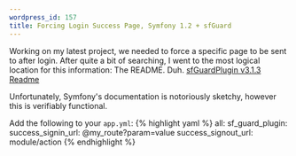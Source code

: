 ```yaml
--- 
wordpress_id: 157
title: Forcing Login Success Page, Symfony 1.2 + sfGuard
---
```

Working on my latest project, we needed to force a specific page to be sent to
after login. After quite a bit of searching, I went to the most logical
location for this information: The README. Duh.
[sfGuardPlugin v3.1.3 Readme](http://www.symfony-project.org/plugins/sfGuardPlugin/3_1_3?tab=plugin_readme)

Unfortunately, Symfony's documentation is notoriously sketchy, however this is
verifiably functional.

Add the following to your `app.yml`:
{% highlight yaml %}
all:
  sf_guard_plugin:
    success_signin_url:      @my_route?param=value
    success_signout_url:     module/action
{% endhighlight %}
